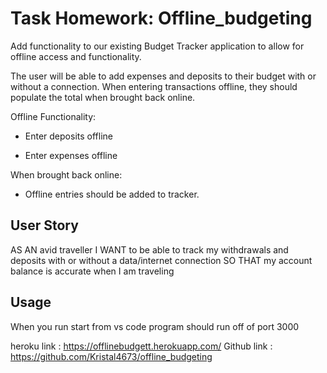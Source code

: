 # Task Homework: Offline_budgeting 

Add functionality to our existing Budget Tracker application to allow for offline access and functionality.

The user will be able to add expenses and deposits to their budget with or without a connection. When entering transactions offline, they should populate the total when brought back online.

Offline Functionality:

  * Enter deposits offline

  * Enter expenses offline

When brought back online:

  * Offline entries should be added to tracker.

## User Story
AS AN avid traveller
I WANT to be able to track my withdrawals and deposits with or without a data/internet connection
SO THAT my account balance is accurate when I am traveling

## Usage

When you run start from vs code program should run off of port 3000 

heroku link :  https://offlinebudgett.herokuapp.com/
Github link : https://github.com/Kristal4673/offline_budgeting
